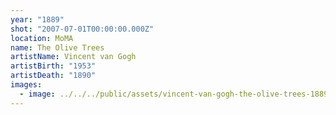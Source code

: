 ```yaml
---
year: "1889"
shot: "2007-07-01T00:00:00.000Z"
location: MoMA
name: The Olive Trees
artistName: Vincent van Gogh
artistBirth: "1953"
artistDeath: "1890"
images:
  - image: ../../../public/assets/vincent-van-gogh-the-olive-trees-1889.png
---
```

